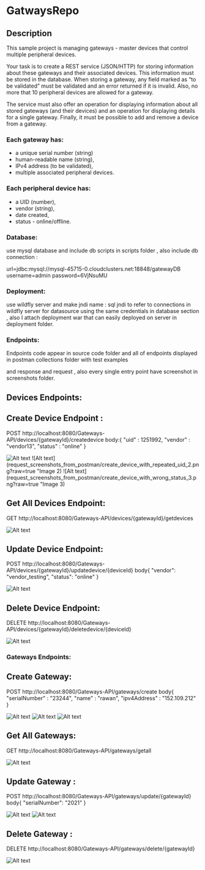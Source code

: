 # GatwaysRepo

## Description
This sample project is managing gateways - master devices that control multiple peripheral
devices.

Your task is to create a REST service (JSON/HTTP) for storing information about these
gateways and their associated devices. This information must be stored in the database.
When storing a gateway, any field marked as “to be validated” must be validated and an
error returned if it is invalid. Also, no more that 10 peripheral devices are allowed for a
gateway.

The service must also offer an operation for displaying information about all stored gateways
(and their devices) and an operation for displaying details for a single gateway. Finally, it
must be possible to add and remove a device from a gateway.

### Each gateway has:
- a unique serial number (string)
- human-readable name (string),
- IPv4 address (to be validated),
- multiple associated peripheral devices.

### Each peripheral device has:
- a UID (number),
- vendor (string),
- date created,
- status - online/offline.

### Database:

use mysql database and include db scripts in scripts folder , also include db connection :

url=jdbc:mysql://mysql-45715-0.cloudclusters.net:18848/gatewayDB
username=admin
password=6VjNsuMU

### Deployment:

use wildfly server and make jndi name : sql jndi to refer to connections 
in wildfly server for datasource using the same credentials in database 
section , also I attach deployment war that can easily deployed on server
in deployment folder.

### Endpoints:


Endpoints code appear in source code folder and all of endpoints displayed in postman collections folder with test examples

and response and request , also every single entry point have screenshot in screenshots folder.

## Devices Endpoints:
## Create Device Endpoint :
POST http://localhost:8080/Gateways-API/devices/{gatewayId}/createdevice
body:{
    "uid" : 1251992,
    "vendor" : "vendor13",
    "status" : "online"
}

![Alt text](request_screenshots_from_postman/create_device_1.png?raw=true "Image 1")
![Alt text](request_screenshots_from_postman/create_device_with_repeated_uid_2.png?raw=true "Image 2)
![Alt text](request_screenshots_from_postman/create_device_with_wrong_status_3.png?raw=true "Image 3)

## Get All Devices Endpoint:
GET http://localhost:8080/Gateways-API/devices/{gatewayId}/getdevices

![Alt text](request_screenshots_from_postman/get_all_devices_1.png?raw=true "Image 4")

## Update Device Endpoint:

POST http://localhost:8080/Gateways-API/devices/{gatewayId}/updatedevice/{deviceId}
body{
    "vendor": "vendor_testing",
    "status": "online"
}

![Alt text](request_screenshots_from_postman/update_Device.png?raw=true "Image 5")


## Delete Device Endpoint:

DELETE  http://localhost:8080/Gateways-API/devices/{gatewayId}/deletedevice/{deviceId}

![Alt text](request_screenshots_from_postman/delete_device.png?raw=true "Image 6")

### Gateways Endpoints:
## Create Gateway:

POST  http://localhost:8080/Gateways-API/gateways/create
body{
    "serialNumber" : "23244",
    "name" : "rawan",
    "ipv4Address" : "152.109.212"
}

![Alt text](request_screenshots_from_postman/create_gateway_1.png?raw=true "Image 7")
![Alt text](request_screenshots_from_postman/create_gateway_with_repeated_serial_3.png?raw=true "Image 8")
![Alt text](request_screenshots_from_postman/create_gateway_with_wrong_ip_2.png?raw=true "Image 9")


## Get All Gateways:

GET  http://localhost:8080/Gateways-API/gateways/getall

![Alt text](request_screenshots_from_postman/get_all_gateways_1.png?raw=true "Image 10")

## Update Gateway :
POST http://localhost:8080/Gateways-API/gateways/update/{gatewayId}
body{
    "serialNumber": "2021"
}

![Alt text](request_screenshots_from_postman/update_gateway.png?raw=true "Image 11")
![Alt text](request_screenshots_from_postman/update_gateway_gateway_not_found.png?raw=true "Image 12")

## Delete Gateway :
DELETE http://localhost:8080/Gateways-API/gateways/delete/{gatewayId}

![Alt text](request_screenshots_from_postman/delete_gateway.png?raw=true "Image 13")







